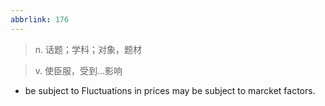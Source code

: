```yaml
---
abbrlink: 176
---
```

> n. 话题；学科；对象，题材

> v. 使臣服，受到...影响

- be subject to 
	Fluctuations in prices may be subject to marcket factors.